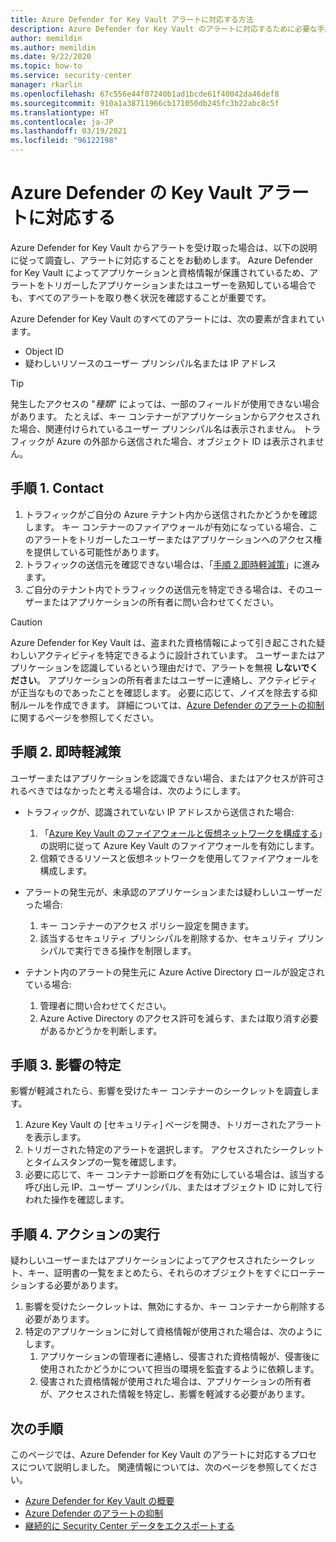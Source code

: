 ```yaml
---
title: Azure Defender for Key Vault アラートに対応する方法
description: Azure Defender for Key Vault のアラートに対応するために必要な手順について説明します。
author: memildin
ms.author: memildin
ms.date: 9/22/2020
ms.topic: how-to
ms.service: security-center
manager: rkarlin
ms.openlocfilehash: 67c556e44f07240b1ad1bcde61f40042da46def8
ms.sourcegitcommit: 910a1a38711966cb171050db245fc3b22abc8c5f
ms.translationtype: HT
ms.contentlocale: ja-JP
ms.lasthandoff: 03/19/2021
ms.locfileid: "96122198"
---
```

# <a name="respond-to-azure-defender-for-key-vault-alerts"></a>Azure Defender の Key Vault アラートに対応する
Azure Defender for Key Vault からアラートを受け取った場合は、以下の説明に従って調査し、アラートに対応することをお勧めします。 Azure Defender for Key Vault によってアプリケーションと資格情報が保護されているため、アラートをトリガーしたアプリケーションまたはユーザーを熟知している場合でも、すべてのアラートを取り巻く状況を確認することが重要です。  

Azure Defender for Key Vault のすべてのアラートには、次の要素が含まれています。

- Object ID
- 疑わしいリソースのユーザー プリンシパル名または IP アドレス

> [!TIP]
> 発生したアクセスの "*種類*" によっては、一部のフィールドが使用できない場合があります。 たとえば、キー コンテナーがアプリケーションからアクセスされた場合、関連付けられているユーザー プリンシパル名は表示されません。 トラフィックが Azure の外部から送信された場合、オブジェクト ID は表示されません。

## <a name="step-1-contact"></a>手順 1. Contact

1. トラフィックがご自分の Azure テナント内から送信されたかどうかを確認します。 キー コンテナーのファイアウォールが有効になっている場合、このアラートをトリガーしたユーザーまたはアプリケーションへのアクセス権を提供している可能性があります。
1. トラフィックの送信元を確認できない場合は、「[手順 2.即時軽減策](#step-2-immediate-mitigation)」に進みます。
1. ご自分のテナント内でトラフィックの送信元を特定できる場合は、そのユーザーまたはアプリケーションの所有者に問い合わせてください。 

> [!CAUTION]
> Azure Defender for Key Vault は、盗まれた資格情報によって引き起こされた疑わしいアクティビティを特定できるように設計されています。 ユーザーまたはアプリケーションを認識しているという理由だけで、アラートを無視 **しないでください**。 アプリケーションの所有者またはユーザーに連絡し、アクティビティが正当なものであったことを確認します。 必要に応じて、ノイズを除去する抑制ルールを作成できます。 詳細については、[Azure Defender のアラートの抑制](alerts-suppression-rules.md)に関するページを参照してください。


## <a name="step-2-immediate-mitigation"></a>手順 2. 即時軽減策 
ユーザーまたはアプリケーションを認識できない場合、またはアクセスが許可されるべきではなかったと考える場合は、次のようにします。

- トラフィックが、認識されていない IP アドレスから送信された場合:
    1. 「[Azure Key Vault のファイアウォールと仮想ネットワークを構成する](../key-vault/general/network-security.md)」の説明に従って Azure Key Vault のファイアウォールを有効にします。
    1. 信頼できるリソースと仮想ネットワークを使用してファイアウォールを構成します。

- アラートの発生元が、未承認のアプリケーションまたは疑わしいユーザーだった場合:
    1. キー コンテナーのアクセス ポリシー設定を開きます。
    1. 該当するセキュリティ プリンシパルを削除するか、セキュリティ プリンシパルで実行できる操作を制限します。  

- テナント内のアラートの発生元に Azure Active Directory ロールが設定されている場合:
    1. 管理者に問い合わせてください。
    1. Azure Active Directory のアクセス許可を減らす、または取り消す必要があるかどうかを判断します。

## <a name="step-3-identify-impact"></a>手順 3. 影響の特定 
影響が軽減されたら、影響を受けたキー コンテナーのシークレットを調査します。
1. Azure Key Vault の [セキュリティ] ページを開き、トリガーされたアラートを表示します。
1. トリガーされた特定のアラートを選択します。
    アクセスされたシークレットとタイムスタンプの一覧を確認します。
1. 必要に応じて、キー コンテナー診断ログを有効にしている場合は、該当する呼び出し元 IP、ユーザー プリンシパル、またはオブジェクト ID に対して行われた操作を確認します。  

## <a name="step-4-take-action"></a>手順 4. アクションの実行 
疑わしいユーザーまたはアプリケーションによってアクセスされたシークレット、キー、証明書の一覧をまとめたら、それらのオブジェクトをすぐにローテーションする必要があります。

1. 影響を受けたシークレットは、無効にするか、キー コンテナーから削除する必要があります。
1. 特定のアプリケーションに対して資格情報が使用された場合は、次のようにします。
    1. アプリケーションの管理者に連絡し、侵害された資格情報が、侵害後に使用されたかどうかについて担当の環境を監査するように依頼します。
    1. 侵害された資格情報が使用された場合は、アプリケーションの所有者が、アクセスされた情報を特定し、影響を軽減する必要があります。


## <a name="next-steps"></a>次の手順

このページでは、Azure Defender for Key Vault のアラートに対応するプロセスについて説明しました。 関連情報については、次のページを参照してください。

- [Azure Defender for Key Vault の概要](defender-for-key-vault-introduction.md)
- [Azure Defender のアラートの抑制](alerts-suppression-rules.md)
- [継続的に Security Center データをエクスポートする](continuous-export.md)